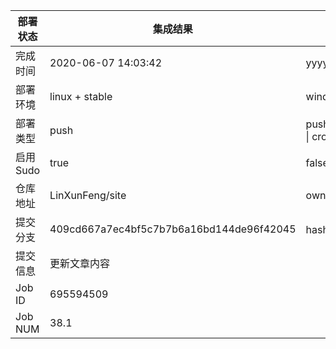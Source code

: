 部署状态 | 集成结果 | 参考值
---|---|---
完成时间 | 2020-06-07 14:03:42 | yyyy-mm-dd hh:mm:ss
部署环境 | linux + stable | window \| linux + stable
部署类型 | push | push \| pull_request \| api \| cron
启用Sudo | true | false \| true
仓库地址 | LinXunFeng/site | owner_name/repo_name
提交分支 | 409cd667a7ec4bf5c7b7b6a16bd144de96f42045 | hash 16位
提交信息 | 更新文章内容 |
Job ID   | 695594509 |
Job NUM  | 38.1 |
